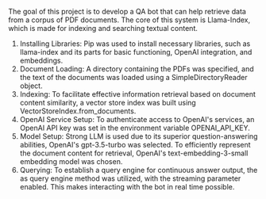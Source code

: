 The goal of this project is to develop a QA bot that can help retrieve data from a corpus of PDF documents. The core of this system is Llama-Index, which is made for indexing and searching textual content.
1.	Installing Libraries: Pip was used to install necessary libraries, such as llama-index and its parts for basic functioning, OpenAI integration, and embeddings.
2.	Document Loading: A directory containing the PDFs was specified, and the text of the documents was loaded using a SimpleDirectoryReader object.
3.	Indexing: To facilitate effective information retrieval based on document content similarity, a vector store index was built using VectorStoreIndex.from_documents.
4.	OpenAI Service Setup: To authenticate access to OpenAI's services, an OpenAI API key was set in the environment variable OPENAI_API_KEY.
5.	Model Setup: Strong LLM is used due to its superior question-answering abilities, OpenAI's gpt-3.5-turbo was selected. To efficiently represent the document content for retrieval, OpenAI's text-embedding-3-small embedding model was chosen.
6.	Querying: To establish a query engine for continuous answer output, the as query engine method was utilized, with the streaming parameter enabled. This makes interacting with the bot in real time possible.

